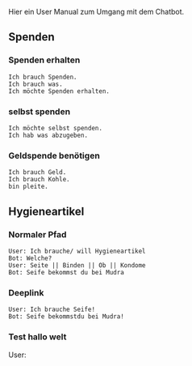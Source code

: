 Hier ein User Manual zum Umgang mit dem Chatbot.

## Spenden
### Spenden erhalten
```
Ich brauch Spenden.
Ich brauch was.
Ich möchte Spenden erhalten.
```

### selbst spenden 
```
Ich möchte selbst spenden.
Ich hab was abzugeben.
```

### Geldspende benötigen
```
Ich brauch Geld.
Ich brauch Kohle.
bin pleite.
```
## Hygieneartikel
### Normaler Pfad
```
User: Ich brauche/ will Hygieneartikel
Bot: Welche?
User: Seite || Binden || Ob || Kondome
Bot: Seife bekommst du bei Mudra
```
### Deeplink
```
User: Ich brauche Seife!
Bot: Seife bekommstdu bei Mudra!
```
### Test hallo welt
User: 
